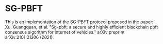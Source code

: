 # SG-PBFT
This is an implementation of the SG-PBFT protocol proposed in the paper: Xu, Guangquan, et al. "Sg-pbft: a secure and highly efficient blockchain pbft consensus algorithm for internet of vehicles." arXiv preprint arXiv:2101.01306 (2021).
